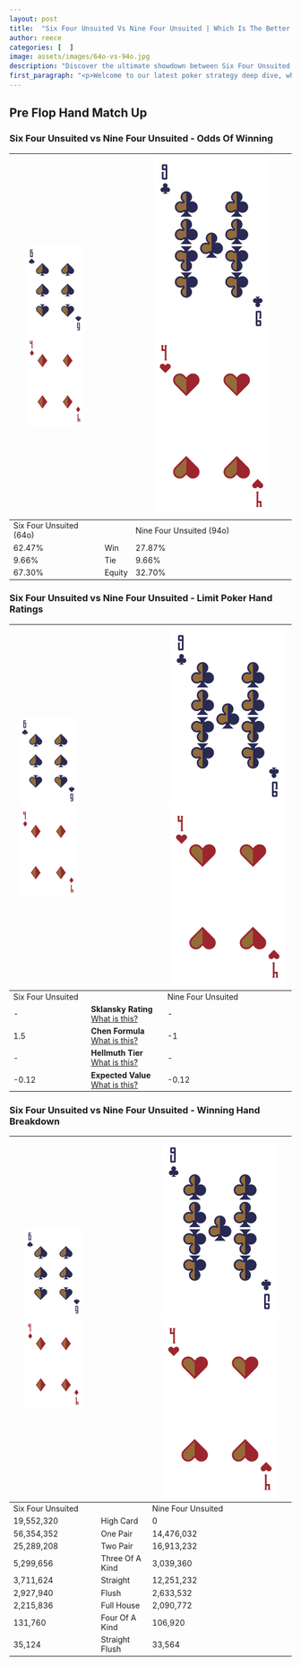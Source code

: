 ```yaml
---
layout: post
title:  "Six Four Unsuited Vs Nine Four Unsuited | Which Is The Better Hand In Poker? A Complete Guide"
author: reece
categories: [  ]
image: assets/images/64o-vs-94o.jpg
description: "Discover the ultimate showdown between Six Four Unsuited and Nine Four Unsuited in poker! Uncover the odds, strategies, and scenarios where one hand triumphs over the other. Get ready to up your poker game with this thrilling analysis."
first_paragraph: "<p>Welcome to our latest poker strategy deep dive, where we're pitting two distinct hands against each other in a high-stakes showdown: Six Four Unsuited vs Nine Four Unsuited.</p><p>In the dynamic world of poker, every decision counts, and knowing which hand holds the upper hand is key to your success at the table.</p><p>In this article, we'll dissect these two hands, explore the scenarios where one dominates the other, and equip you with the knowledge to make strategic choices that can tip the odds in your favor.</p><p>Get ready to unravel the intriguing dynamics of these poker hands and elevate your game to new heights.</p>"
---
```




[comment]: # (sp0)

## Pre Flop Hand Match Up

<div class="table hand-ratings" markdown="1"> 



### Six Four Unsuited vs Nine Four Unsuited - Odds Of Winning


    
| ![image info](assets/images/hand1/6.png) ![image info](assets/images/hand1/4o.png) |  | ![image info](assets/images/hand2/9.png) ![image info](assets/images/hand2/4o.png) |
| -------- | -------- | -------- |
| Six Four Unsuited (64o) |  | Nine Four Unsuited (94o) |
| 62.47% | Win | 27.87% |
| 9.66% | Tie | 9.66% |
| 67.30% | Equity | 32.70% |




[comment]: # (sp1)



### Six Four Unsuited vs Nine Four Unsuited - Limit Poker Hand Ratings


    
| ![image info](assets/images/hand1/6.png) ![image info](assets/images/hand1/4o.png) |  | ![image info](assets/images/hand2/9.png) ![image info](assets/images/hand2/4o.png) |
| -------- | -------- | -------- |
| Six Four Unsuited |  | Nine Four Unsuited |
| - | **Sklansky Rating** [What is this?](/sklansky-rating-explained) | - |
| 1.5 | **Chen Formula** [What is this?](/chen-formula-explained) | -1 |
| - | **Hellmuth Tier** [What is this?](/Hellmuth-tier-explained) | - |
| -0.12 | **Expected Value** [What is this?](/expected-value-explained) | -0.12 |




[comment]: # (sp2)



### Six Four Unsuited vs Nine Four Unsuited - Winning Hand Breakdown


    
| ![image info](assets/images/hand1/6.png) ![image info](assets/images/hand1/4o.png) |  | ![image info](assets/images/hand2/9.png) ![image info](assets/images/hand2/4o.png) |
| -------- | -------- | -------- |
| Six Four Unsuited |  | Nine Four Unsuited |
| 19,552,320 | High Card | 0 |
| 56,354,352 | One Pair | 14,476,032 |
| 25,289,208 | Two Pair | 16,913,232 |
| 5,299,656 | Three Of A Kind | 3,039,360 |
| 3,711,624 | Straight | 12,251,232 |
| 2,927,940 | Flush | 2,633,532 |
| 2,215,836 | Full House | 2,090,772 |
| 131,760 | Four Of A Kind | 106,920 |
| 35,124 | Straight Flush | 33,564 |




[comment]: # (sp3)



</div>

[comment]: # (sp4)



[comment]: # (sp5)

